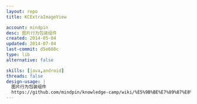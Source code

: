 ```yaml
---
layout: repo
title: KCExtraImageView

account: mindpin
desc: 图片行为包装组件
created: 2014-05-04
updated: 2014-07-04
last-commit: d5e688c
type: lib
alternative: false

skills: [java,android]
threads: false
design-usage: |
  图片行为包装组件
  https://github.com/mindpin/knowledge-camp/wiki/%E5%9B%BE%E7%89%87%E8%A1%8C%E4%B8%BA%E5%8C%85%E8%A3%85%E7%BB%84%E4%BB%B6
---
```

